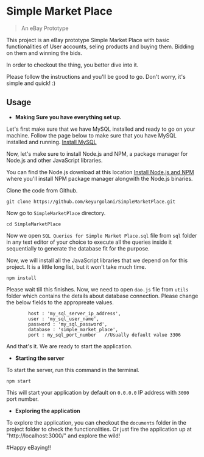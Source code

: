 

# Simple Market Place
> An eBay Prototype

This project is an eBay prototype Simple Market Place with basic functionalities of User accounts, seling products and buying them. Bidding on them and winning the bids.

In order to checkout the thing, you better dive into it.

Please follow the instructions and you'll be good to go.
Don't worry, it's simple and quick! :)


## Usage

* **Making Sure you have everything set up.**

Let's first make sure that we have MySQL installed and ready to go on your machine.
Follow the page below to make sure that you have MySQL installed and running.
[Install MySQL](http://dev.mysql.com/doc/mysql-getting-started/en/)

Now, let's make sure to install Node.js and NPM, a package manager for Node.js and other JavaScript libraries.

You can find the Node.js download at this location [Install Node.js and NPM](https://nodejs.org/en/download/) where you'll install NPM package manager alongwith the Node.js binaries.

Clone the code from Github.
```
git clone https://github.com/keyurgolani/SimpleMarketPlace.git
```

Now go to `SimpleMarketPlace` directory.
```
cd SimpleMarketPlace
```

Now we open `SQL Queries for Simple Market Place.sql` file from `sql` folder in any text editor of your choice to execute all the queries inside it sequentially to generate the database fit for the purpose.

Now, we will install all the JavaScript libraries that we depend on for this project. It is a little long list, but it won't take much time.
```
npm install
```

Please wait till this finishes.
Now, we need to open `dao.js` file from `utils` folder which contains the details about database connection. Please change the below fields to the appropreate values.
```
        host : 'my_sql_server_ip_address',
        user : 'my_sql_user_name',
        password : 'my_sql_password',
        database : 'simple_market_place',
        port : my_sql_port_number   //Usually default value 3306
```

And that's it. We are ready to start the application.

* **Starting the server**

To start the server, run this command in the terminal.
```
npm start
```

This will start your application by default on `0.0.0.0` IP address with `3000` port number.

* **Exploring the application**

To explore the application, you can checkout the `documents` folder in the project folder to check the functionalities. Or just fire the application up at "http://localhost:3000/" and explore the wild!

#Happy eBaying!!